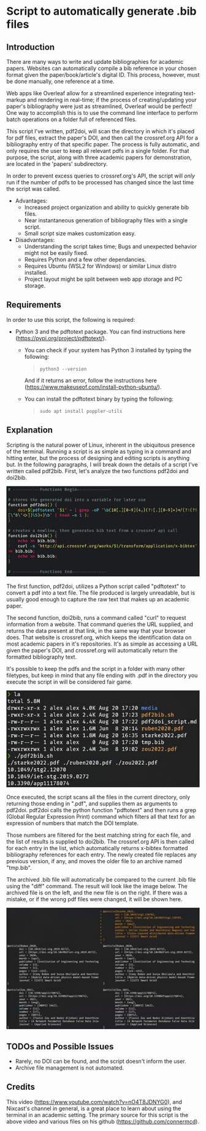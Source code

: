# Script to automatically generate .bib files
## Introduction
There are many ways to write and update bibliographies for academic papers. Websites can automatically compile a bib reference in your chosen format given the paper/book/article's digital ID. This process, however,  must be done manually, one reference at a time. 

Web apps like Overleaf allow for a streamlined experience integrating text-markup and rendering in real-time; if the process of creating/updating your paper's bibliography were just as streamlined, Overleaf would be perfect! One way to accomplish this is to use the command line interface to perform batch operations on a folder full of referenced files.

This script I've written, pdf2doi, will scan the directory in which it's placed for pdf files,  extract the paper's DOI, and then call the crossref.org API for a bibliography entry of that specific paper. The process is fully automatic, and only requires the user to keep all relevant pdfs in a single folder. For that purpose, the script, along with three academic papers for demonstration, are located in the 'papers' subdirectory.

In order to prevent excess queries to crossref.org's API, the script will *only* run if the number of pdfs to be processed has changed since the last time the script was called.

- Advantages:
    - Increased project organization and ability to quickly generate bib files.
    - Near instantaneous generation of bibliography files with a single script.
    - Small script size makes customization easy.
- Disadvantages:
    - Understanding the script takes time; Bugs and unexpected behavior might not be easily fixed.
    - Requires Python and a few other dependancies.
    - Requires Ubuntu (WSL2 for Windows) or similar Linux distro installed.
    - Project layout might be split between web app storage and PC storage.

## Requirements
In order to use this script, the following is required:
- Python 3 and the pdftotext package. You can find instructions here (https://pypi.org/project/pdftotext/).
    - You can check if your system has Python 3 installed by typing the following:
        > `python3 --version`

        And if it returns an error, follow the instructions here (https://www.makeuseof.com/install-python-ubuntu/).

    - You can install the pdftotext binary by typing the following:
        > `sudo apt install poppler-utils`

## Explanation
Scripting is the natural power of Linux, inherent in the ubiquitous presence of the terminal. Running a script is as simple as typing in a command and hitting enter, but the process of designing and editing scripts is anything but. In the following paragraphs, I will break down the details of a script I've written called pdf2bib. First, let's analyze the two functions pdf2doi and doi2bib.

![](media/functions.png)

The first function, pdf2doi, utilizes a Python script called "pdftotext" to convert a pdf into a text file. The file produced is largely unreadable, but is usually good enough to capture the raw text that makes up an academic paper.

The second function, doi2bib, runs a command called "curl" to request information from a website. That command queries the URL supplied, and returns the data present at that link, in the same way that your browser does. That website is crossref.org, which keeps the identification data on most academic papers in it's repositories. It's as simple as accessing a URL given the paper's DOI, and crossref.org will automatically return the formatted bibliography text.

It's possible to keep the pdfs and the script in a folder with many other filetypes, but keep in mind that any file ending with .pdf in the directory you execute the script in will be considered fair game.

![](media/doilist.png)

Once executed, the script scans all the files in the current directory, only returning those ending in ".pdf", and supplies them as arguments to pdf2doi. pdf2doi calls the python function "pdftotext" and then runs a grep (Global Regular Expression Print) command which filters all that text for an expression of numbers that match the DOI template.

Those numbers are filtered for the best matching string for each file, and the list of results is supplied to doi2bib. The crossref.org API is then called for each entry in the list, which automatically returns x-bibtex formatted bibliography references for each entry. The newly created file replaces any previous version, if any, and moves the older file to an archive named "tmp.bib".

The archived .bib file will automatically be compared to the current .bib file using the "diff" command. The result will look like the image below. The archived file is on the left, and the new file is on the right. If there was a mistake, or if the wrong pdf files were changed, it will be shown here.

![](media/diff.png)

## TODOs and Possible Issues
- Rarely, no DOI can be found, and the script doesn't inform the user.
- Archive file management is not automated.

## Credits
This video (https://www.youtube.com/watch?v=nO4T8JDNYG0), and Nixcast's channel in general, is a great place to learn about using the terminal in an academic setting. The primary source for this script is the above video and various files on his github (https://github.com/connermcd).
